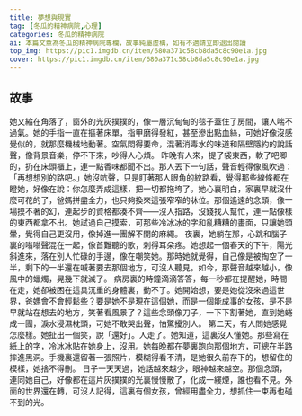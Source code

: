 ```yaml
---
title: 夢想與現實
tag: [冬瓜的精神病院,心理]
categories: 冬瓜的精神病院
ai: 本篇文章為冬瓜的精神病院專欄，故事純屬虛構，如有不適請立即退出閱讀
top_img: https://pic1.imgdb.cn/item/680a371c58cb8da5c8c90e1a.jpg
cover: https://pic1.imgdb.cn/item/680a371c58cb8da5c8c90e1a.jpg
---
```


## 故事

她又縮在角落了，窗外的光灰撲撲的，像一層沉甸甸的毯子蓋住了房間，讓人喘不過氣。她的手指一直在摳著床單，指甲磨得發紅，甚至滲出點血絲，可她好像沒感覺似的，就那麼機械地動著。空氣悶得要命，混著消毒水的味道和隔壁隱約的說話聲，像背景音樂，停不下來，吵得人心煩。
昨晚有人來，提了袋東西，軟了吧唧的，扔在床頭櫃上，連一點香味都聞不出。那人丟下一句話，聲音輕得像風吹過：「再想想別的路吧。」她沒吭聲，只是盯著那人眼角的紋路看，覺得那些線條都在瞪她，好像在說：你怎麼弄成這樣，把一切都拖垮了。她心裏明白，家裏早就沒什麼可花的了，爸媽拼盡全力，也只夠換來這張窄窄的牀位。那個遙遠的念頭，像一場摸不著的幻，連起步的資格都湊不齊——沒人指路，沒錢找人幫忙，連一點像樣的東西都拿不出。她試過自己摸索，可那些冷冰冰的字和亂糟糟的畫面，只讓她頭暈，覺得自己更沒用，像掉進一團解不開的麻繩。
夜裏，她躺在那，心跳和腦子裏的嗡嗡聲混在一起，像首難聽的歌，刺得耳朵疼。她想起一個春天的下午，陽光斜進來，落在別人忙碌的手邊，像在嘲笑她。那時她就覺得，自己像是被掏空了一半，剩下的一半還在喊著要去那個地方，可沒人聽見。如今，那聲音越來越小，像風中的蠟燭，晃幾下就滅了。
病房裏的時鐘滴滴答答，每一秒都在提醒她，時間在走，她卻被困在這具沉重的身體裏，動不了。她開始想，要是她從沒來過這世界，爸媽會不會輕鬆些？要是她不是現在這個她，而是一個能成事的女孩，是不是早就站在想去的地方，笑著看風景了？這些念頭像刀子，一下下割著她，直到她蜷成一團，淚水浸濕枕頭，可她不敢哭出聲，怕驚擾別人。
第二天，有人問她感覺怎麼樣。她扯出一個笑，說「還好」。人走了。她知道，這裏沒人懂她。那些寫在紙上的字，冷冰冰貼在她身上，沒用。她每晚都在夢裏跑向那個地方，可總在半路摔進黑洞。手機裏還留著一張照片，模糊得看不清，是她很久前存下的，想留住的模樣，她捨不得刪。
日子一天天過，她話越來越少，眼神越來越空。那個念頭，連同她自己，好像都在這片灰撲撲的光裏慢慢散了，化成一縷煙，誰也看不見。外面的世界還在轉，可沒人記得，這裏有個女孩，曾經用盡全力，想抓住一束再也碰不到的光。